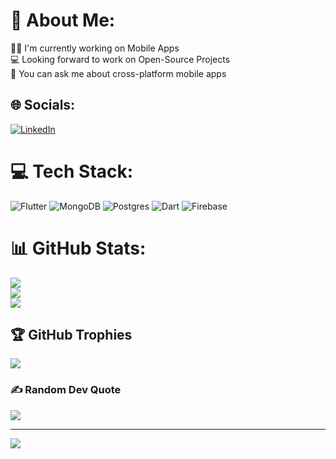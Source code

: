 # 💫 About Me:
🧑‍💻 I'm currently working on Mobile Apps<br>💻 Looking forward to work on Open-Source Projects<br>💬 You can ask me about cross-platform mobile apps<br>


## 🌐 Socials:
[![LinkedIn](https://img.shields.io/badge/LinkedIn-%230077B5.svg?logo=linkedin&logoColor=white)](https://linkedin.com/in/https://www.linkedin.com/in/abhishek-saini-9885941bb/) 

# 💻 Tech Stack:
![Flutter](https://img.shields.io/badge/Flutter-%2302569B.svg?style=for-the-badge&logo=Flutter&logoColor=white) ![MongoDB](https://img.shields.io/badge/MongoDB-%234ea94b.svg?style=for-the-badge&logo=mongodb&logoColor=white) ![Postgres](https://img.shields.io/badge/postgres-%23316192.svg?style=for-the-badge&logo=postgresql&logoColor=white) ![Dart](https://img.shields.io/badge/dart-%230175C2.svg?style=for-the-badge&logo=dart&logoColor=white) ![Firebase](https://img.shields.io/badge/firebase-%23039BE5.svg?style=for-the-badge&logo=firebase)
# 📊 GitHub Stats:
![](https://github-readme-stats.vercel.app/api?username=Abhisheksainii&theme=dark&hide_border=false&include_all_commits=true&count_private=true)<br/>
![](https://github-readme-streak-stats.herokuapp.com/?user=Abhisheksainii&theme=dark&hide_border=false)<br/>
![](https://github-readme-stats.vercel.app/api/top-langs/?username=Abhisheksainii&theme=dark&hide_border=false&include_all_commits=true&count_private=true&layout=compact)

## 🏆 GitHub Trophies
![](https://github-profile-trophy.vercel.app/?username=Abhisheksainii&theme=radical&no-frame=false&no-bg=true&margin-w=4)

### ✍️ Random Dev Quote
![](https://quotes-github-readme.vercel.app/api?type=horizontal&theme=radical)

---
[![](https://visitcount.itsvg.in/api?id=Abhisheksainii&icon=6&color=0)](https://visitcount.itsvg.in)

<!-- Proudly created with GPRM ( https://gprm.itsvg.in ) -->

